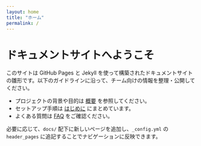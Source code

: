 ```yaml
---
layout: home
title: "ホーム"
permalink: /
---
```


# ドキュメントサイトへようこそ

このサイトは GitHub Pages と Jekyll を使って構築されたドキュメントサイトの雛形です。以下のガイドラインに沿って、チーム向けの情報を整理・公開してください。

- プロジェクトの背景や目的は [概要](./docs/overview.md) を参照してください。
- セットアップ手順は [はじめに](./docs/getting-started.md) にまとめています。
- よくある質問は [FAQ](./docs/faq.md) をご確認ください。

必要に応じて、`docs/` 配下に新しいページを追加し、`_config.yml` の `header_pages` に追記することでナビゲーションに反映できます。
